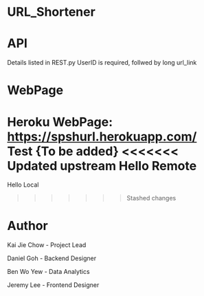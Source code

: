 # URL_Shortener

# API

Details listed in REST.py
UserID is required, follwed by long url_link

# WebPage

Heroku WebPage: https://spshurl.herokuapp.com/
Test
{To be added}
<<<<<<< Updated upstream
Hello Remote
=======
Hello Local
>>>>>>> Stashed changes

# Author

Kai Jie Chow - Project Lead

Daniel Goh - Backend Designer

Ben Wo Yew - Data Analytics

Jeremy Lee - Frontend Designer
